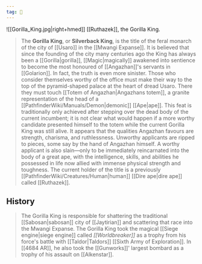```yaml
---
tag: 👤️
---
```

![[Gorilla_King.jpg|right+hmed]] 
 [[Ruthazek]], the Gorilla King.
> The **Gorilla King**, or **Silverback King**, is the title of the feral monarch of the city of [[Usaro]] in the [[Mwangi Expanse]]. It is believed that since the founding of the city many centuries ago the King has always been a [[Gorilla|gorilla]], [[Magic|magically]] awakened into sentience to become the most honoured of [[Angazhan]]'s servants in [[Golarion]].
> In fact, the truth is even more sinister. 
> Those who consider themselves worthy of the office must make their way to the top of the pyramid-shaped palace at the heart of dread Usaro. There they must touch [[Totem of Angazhan|Angazhans totem]], a granite representation of the head of a [[PathfinderWiki/Manuals/Demon|demonic]] [[Ape|ape]].  This feat is traditionally only achieved after stepping over the dead body of the current incumbent; it is not clear what would happen if a more worthy candidate presented himself to the totem while the current Gorilla King was still alive.
> It appears that the qualities Angazhan favours are strength, charisma, and ruthlessness. Unworthy applicants are ripped to pieces, some say by the hand of Angazhan himself. A worthy applicant is also slain—only to be immediately reincarnated into the body of a great ape, with the intelligence, skills, and abilities he possessed in life now allied with immense physical strength and toughness.
> The current holder of the title is a previously [[PathfinderWiki/Creatures/Human|human]] [[Dire ape|dire ape]] called [[Ruthazek]].


## History

> The Gorilla King is responsible for shattering the traditional [[Sabosan|sabosan]] city of [[Jaytirian]] and scattering that race into the Mwangi Expanse.
> The Gorilla King took the magical [[Siege engine|siege engine]] called *[[Worldbreaker]]* as a trophy from his force's battle with [[Taldor|Taldors]] [[Sixth Army of Exploration]]. In [[4684 AR]], he also took the [[Gunworks]]' largest bombard as a trophy of his assault on [[Alkenstar]].







